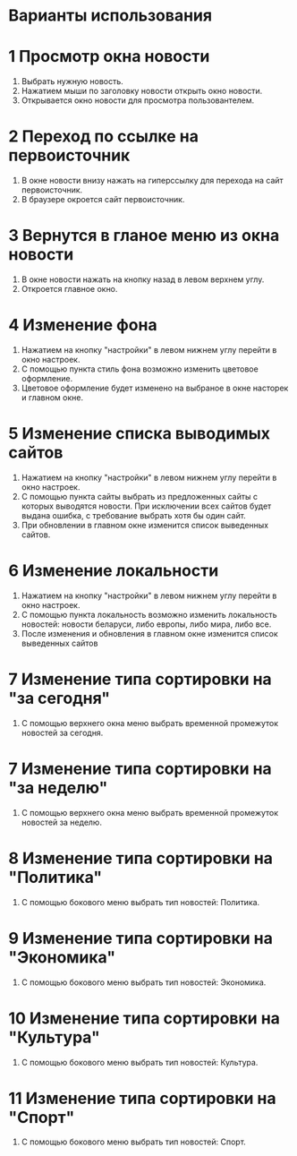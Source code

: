 #  Варианты использования
# 1 Просмотр окна новости
 1. Выбрать нужную новость.
 2. Нажатием мыши по заголовку новости открыть окно новости.
 3. Открывается окно новости для просмотра пользовантелем.
 # 2 Переход по ссылке на первоисточник
 1. В окне новости внизу нажать на гиперссылку для перехода на сайт первоисточник.
 2. В браузере окроется сайт первоисточник.
 # 3 Вернутся в гланое меню из окна новости
 1. В окне новости нажать на кнопку назад в левом верхнем углу.
 2. Откроется главное окно.
 # 4 Изменение фона
  1. Нажатием на кнопку "настройки" в левом нижнем углу перейти в окно настроек.
  2. С помощью пункта стиль фона возможно изменить цветовое оформление.
  3. Цветовое оформление будет изменено на выбраное в окне насторек и главном окне.
 # 5 Изменение списка выводимых сайтов
  1. Нажатием на кнопку "настройки" в левом нижнем углу перейти в окно настроек.
  2. С помощью пункта сайты выбрать из предложенных сайты с которых выводятся новости. При исключении всех сайтов будет выдана ошибка, с требование выбрать хотя бы один сайт.
  3. При обновлении в главном окне изменится список выведенных сайтов.
 # 6 Изменение локальности 
  1. Нажатием на кнопку "настройки" в левом нижнем углу перейти в окно настроек.
  2. С помощью пункта локальность возможно изменить локальность новостей: новости беларуси, либо европы, либо мира, либо все.
  3. После изменения и обновления в главном окне изменится список выведенных сайтов
  
 # 7 Изменение типа сортировки на "за сегодня"
  1. С помощью верхнего окна меню выбрать временной промежуток новостей за сегодня.
  
 # 7 Изменение типа сортировки на "за неделю"
  1. С помощью верхнего окна меню выбрать временной промежуток новостей за неделю.
 # 8 Изменение типа сортировки на "Политика"
  1. С помощью бокового меню выбрать тип новостей: Политика.
 # 9 Изменение типа сортировки на "Экономика"
  1. С помощью бокового меню выбрать тип новостей: Экономика.
 # 10 Изменение типа сортировки на "Культура"
  1. С помощью бокового меню выбрать тип новостей: Культура.
 # 11 Изменение типа сортировки на "Спорт"
  1. С помощью бокового меню выбрать тип новостей: Спорт.
 
